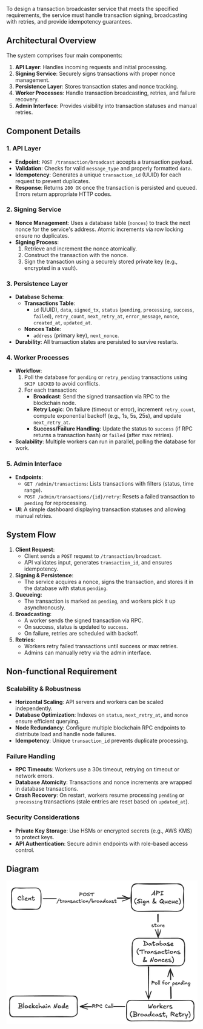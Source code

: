 

To design a transaction broadcaster service that meets the specified requirements, the service must handle transaction signing, broadcasting with retries, and provide idempotency guarantees. 



## **Architectural Overview**

The system comprises four main components:
1. **API Layer**: Handles incoming requests and initial processing.
2. **Signing Service**: Securely signs transactions with proper nonce management.
3. **Persistence Layer**: Stores transaction states and nonce tracking.
4. **Worker Processes**: Handle transaction broadcasting, retries, and failure recovery.
5. **Admin Interface**: Provides visibility into transaction statuses and manual retries.



## **Component Details**

### **1. API Layer**

- **Endpoint**: `POST /transaction/broadcast` accepts a transaction payload.
- **Validation**: Checks for valid `message_type` and properly formatted `data`.
- **Idempotency**: Generates a unique `transaction_id` (UUID) for each request to prevent duplicates.
- **Response**: Returns `200 OK` once the transaction is persisted and queued. Errors return appropriate HTTP codes.

### **2. Signing Service**

- **Nonce Management**: Uses a database table (`nonces`) to track the next nonce for the service's address. Atomic increments via row locking ensure no duplicates.
- **Signing Process**:
  1. Retrieve and increment the nonce atomically.
  2. Construct the transaction with the nonce.
  3. Sign the transaction using a securely stored private key (e.g., encrypted in a vault).

### **3. Persistence Layer**

- **Database Schema**:
  - **Transactions Table**:
    - `id` (UUID), `data`, `signed_tx`, `status` (`pending`, `processing`, `success`, `failed`), `retry_count`, `next_retry_at`, `error_message`, `nonce`, `created_at`, `updated_at`.
  - **Nonces Table**:
    - `address` (primary key), `next_nonce`.
- **Durability**: All transaction states are persisted to survive restarts.

### **4. Worker Processes**

- **Workflow**:
  1. Poll the database for `pending` or `retry_pending` transactions using `SKIP LOCKED` to avoid conflicts.
  2. For each transaction:
     - **Broadcast**: Send the signed transaction via RPC to the blockchain node.
     - **Retry Logic**: On failure (timeout or error), increment `retry_count`, compute exponential backoff (e.g., 1s, 5s, 25s), and update `next_retry_at`.
     - **Success/Failure Handling**: Update the status to `success` (if RPC returns a transaction hash) or `failed` (after max retries).
- **Scalability**: Multiple workers can run in parallel, polling the database for work.

### **5. Admin Interface**

- **Endpoints**:
  - `GET /admin/transactions`: Lists transactions with filters (status, time range).
  - `POST /admin/transactions/{id}/retry`: Resets a failed transaction to `pending` for reprocessing.
- **UI**: A simple dashboard displaying transaction statuses and allowing manual retries.



## **System Flow**

1. **Client Request**:
   - Client sends a `POST` request to `/transaction/broadcast`.
   - API validates input, generates `transaction_id`, and ensures idempotency.
2. **Signing & Persistence**:
   - The service acquires a nonce, signs the transaction, and stores it in the database with status `pending`.
3. **Queueing**:
   - The transaction is marked as `pending`, and workers pick it up asynchronously.
4. **Broadcasting**:
   - A worker sends the signed transaction via RPC.
   - On success, status is updated to `success`.
   - On failure, retries are scheduled with backoff.
5. **Retries**:
   - Workers retry failed transactions until success or max retries.
   - Admins can manually retry via the admin interface.



## Non-functional Requirement

### **Scalability & Robustness**

- **Horizontal Scaling**: API servers and workers can be scaled independently.
- **Database Optimization**: Indexes on `status`, `next_retry_at`, and `nonce` ensure efficient querying.
- **Node Redundancy**: Configure multiple blockchain RPC endpoints to distribute load and handle node failures.
- **Idempotency**: Unique `transaction_id` prevents duplicate processing.

### **Failure Handling**
- **RPC Timeouts**: Workers use a 30s timeout, retrying on timeout or network errors.
- **Database Atomicity**: Transactions and nonce increments are wrapped in database transactions.
- **Crash Recovery**: On restart, workers resume processing `pending` or `processing` transactions (stale entries are reset based on `updated_at`).

### **Security Considerations**
- **Private Key Storage**: Use HSMs or encrypted secrets (e.g., AWS KMS) to protect keys.
- **API Authentication**: Secure admin endpoints with role-based access control.



## **Diagram**

![image-20250207120637403](./img/image-20250207120637403.png)